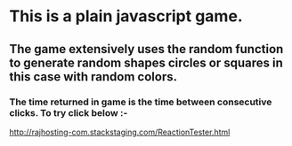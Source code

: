 # This is a plain javascript game.
## The game extensively uses the random function to generate random shapes circles or squares in this case with random colors.
### The time returned in game is the time between consecutive clicks. To try click below :-
http://rajhosting-com.stackstaging.com/ReactionTester.html
